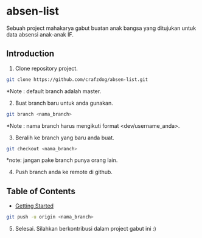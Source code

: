 # absen-list

Sebuah project mahakarya gabut buatan anak bangsa yang ditujukan untuk data absensi anak-anak IF.

## Introduction

1. Clone repository project.  

```bash
git clone https://github.com/crafzdog/absen-list.git
```
*Note : default branch adalah master.

2. Buat branch baru untuk anda gunakan.

```bash
git branch <nama_branch>
```
*Note : nama branch harus mengikuti format <dev/username_anda>.

3. Beralih ke branch yang baru anda buat.

```bash
git checkout <nama_branch>
```
*note: jangan pake branch punya orang lain.

4. Push branch anda ke remote di github.


## Table of Contents

- [Getting Started](#introduction)

```bash
git push -u origin <nama_branch>
```

5. Selesai. Silahkan berkontribusi dalam project gabut ini :)
